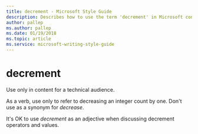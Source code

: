 ```yaml
---
title: decrement - Microsoft Style Guide
description: Describes how to use the term 'decrement' in Microsoft content depending on the audience and when to use the term as a verb and as an adjective.
author: pallep
ms.author: pallep
ms.date: 01/19/2018
ms.topic: article
ms.service: microsoft-writing-style-guide
---
```


# decrement

Use only in content for a technical audience.  

As a verb, use only to refer to decreasing an integer count by one. Don't use as a synonym for *decrease*.  

It's OK to use *decrement* as an adjective when discussing decrement operators and values.  
